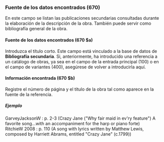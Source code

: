 ### Fuente de los datos encontrados (670)
En este campo se listan las publicaciones secundarias consultadas durante la elaboración de la descripción de la obra. También puede servir como bibliografía general de la obra.

#### Fuente de los datos encontrados (670 $a)
Introduzca el título corto. Este campo está vinculado a la base de datos de **Bibliografía secundaria**. Si, anteriormente, ha introducido una referencia a un catálogo de obras, ya sea en el campo de la entrada principal (100) o en el campo de variantes (400), asegúrese de volver a introducirla aquí.

#### Información encontrada (670 $b)
Registre el número de página y el título de la obra tal como aparece en la fuente de la referencia.  

##### Ejemplo  
GarveyJacksonW : p. 2-3 (Crazy Jane ("Why fair maid in ev'ry feature") A favorite song...with an accompaniment for the harp or piano forte)  
RitchieW 2008 : p. 110 (A song with lyrics written by Matthew Lewis, composed by Harriett Abrams, entitled "Crazy Jane" (c.1799))

